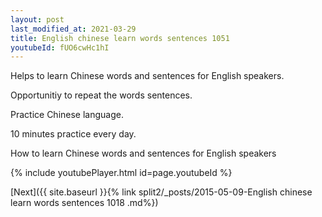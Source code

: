 ```yaml
---
layout: post
last_modified_at: 2021-03-29
title: English chinese learn words sentences 1051 
youtubeId: fUO6cwHc1hI
---
```

 
 
Helps to learn Chinese words and sentences for English speakers.

Opportunitiy to repeat the words sentences. 

Practice Chinese language. 
 
10 minutes practice every day. 
 
How to learn Chinese words and sentences for English speakers 
 
{% include youtubePlayer.html id=page.youtubeId %}
 
 
[Next]({{ site.baseurl }}{% link  split2/_posts/2015-05-09-English chinese learn words sentences 1018 .md%})
 
